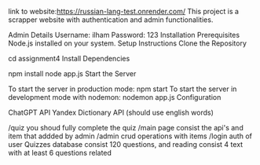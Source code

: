 link to website:https://russian-lang-test.onrender.com/
This project is a scrapper website with authentication and admin functionalities.

Admin Details
Username: ilham
Password: 123
Installation
Prerequisites
Node.js installed on your system.
Setup Instructions
Clone the Repository

cd assignment4
Install Dependencies

npm install
node app.js
Start the Server

To start the server in production mode:
npm start
To start the server in development mode with nodemon:
nodemon app.js
Configuration


ChatGPT API 
Yandex Dictionary API (should use english words)

/quiz you shoud fully complete the quiz
/main page consist the api's and item that addded by admin
/admin crud operations with items
/login auth of user
Quizzes database consist 120 questions, and reading consist 4 text with at least 6 questions related


